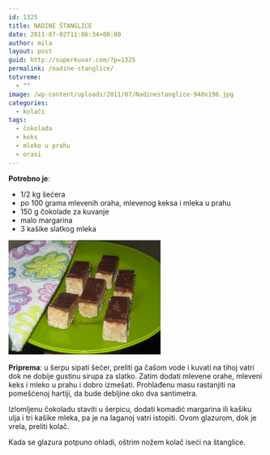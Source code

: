 ```yaml
---
id: 1325
title: NADINE ŠTANGLICE
date: 2011-07-02T11:06:34+00:00
author: mila
layout: post
guid: http://superkuvar.com/?p=1325
permalink: /nadine-stanglice/
totvreme:
  - ""
image: /wp-content/uploads/2011/07/Nadinestanglice-940x198.jpg
categories:
  - kolači
tags:
  - čokolada
  - keks
  - mleko u prahu
  - orasi
---
```

**Potrebno je**:

  * 1/2 kg šećera
  * po 100 grama mlevenih oraha, mlevenog keksa i mleka u prahu
  * 150 g čokolade za kuvanje
  * malo margarina
  * 3 kašike slatkog mleka

[<img class="alignnone size-medium wp-image-8643" src="/wp-content/uploads/2011/07/Nadinestanglice-1024x768.jpg" alt="Nadinestanglice" width="300" height="225" />](/wp-content/uploads/2011/07/Nadinestanglice.jpg)

**Priprema**: u šerpu sipati šećer, preliti ga čašom vode i kuvati na tihoj vatri dok ne dobije gustinu sirupa za slatko. Zatim dodati mlevene orahe, mleveni keks i mleko u prahu i dobro izmešati. Prohlađenu masu rastanjiti na pomešćenoj hartiji, da bude debljine oko dva santimetra.

Izlomljenu čokoladu staviti u šerpicu, dodati komadić margarina ili kašiku ulja i tri kašike mleka, pa je na laganoj vatri istopiti. Ovom glazurom, dok je vrela, preliti kolač.

Kada se glazura potpuno ohladi, oštrim nožem kolač iseći na štanglice.